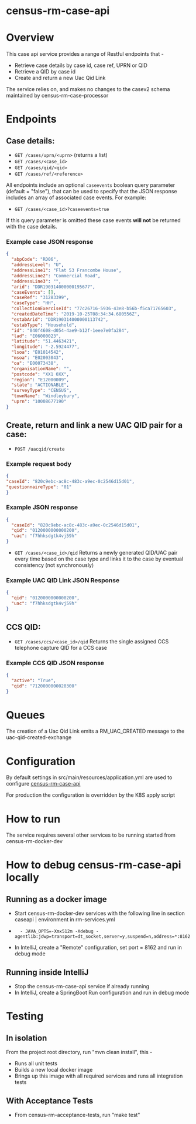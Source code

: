 # census-rm-case-api

# Overview
This case api service provides a range of Restful endpoints that -
* Retrieve case details by case id, case ref, UPRN or QID
* Retrieve a QID by case id
* Create and return a new Uac Qid Link 

The service relies on, and makes no changes to the casev2 schema maintained by census-rm-case-processor 

# Endpoints
## Case details:

* `GET /cases/uprn/<uprn>` (returns a list)
* `GET /cases/<case_id>`
* `GET /cases/qid/<qid>`
* `GET /cases/ref/<reference>`

All endpoints include an optional `caseevents` boolean query parameter (default = "false"), that can be used to specify that the JSON response includes an array of associated case events. For example:

* `GET /cases/<case_id>?caseevents=true`

If this query parameter is omitted these case events **will not** be returned with the case details. 

### Example case JSON response
```json
{
  "abpCode": "RD06",
  "addressLevel": "U",
  "addressLine1": "Flat 53 Francombe House",
  "addressLine2": "Commercial Road",
  "addressLine3": "",
  "arid": "DDR190314000000195677",
  "caseEvents": [],
  "caseRef": "31283399",
  "caseType": "HH",
  "collectionExerciseId": "77c26716-5936-43e8-b56b-f5ca71765603",
  "createdDateTime": "2019-10-25T08:34:34.680556Z",
  "estabArid": "DDR190314000000113742",
  "estabType": "Household",
  "id": "040f4608-d054-4ae9-b12f-1eee7e0fa284",
  "lad": "E06000023",
  "latitude": "51.4463421",
  "longitude": "-2.5924477",
  "lsoa": "E01014542",
  "msoa": "E02003043",
  "oa": "E00073438",
  "organisationName": "",
  "postcode": "XX1 0XX",
  "region": "E12000009",
  "state": "ACTIONABLE",
  "surveyType": "CENSUS",
  "townName": "Windleybury",
  "uprn": "10008677190"
}
```

## Create, return and link a new UAC QID pair for a case:

* `POST /uacqid/create`

### Example request body
```json
{
"caseId": "820c9ebc-ac8c-483c-a9ec-0c2546d15d01",
"questionnaireType": "01"
}
```

### Example JSON response
```json
{
  "caseId": "820c9ebc-ac8c-483c-a9ec-0c2546d15d01",
  "qid": "0120000000000200",
  "uac": "f7hhksdgtk4vj59h"
}
```

* `GET /cases/<case_id>/qid` 
    Returns a newly generated QID/UAC pair every time based on the case type and links it to the case by eventual consistency (not synchronously)

### Example UAC QID Link JSON Response
```json
{
  "qid": "0120000000000200",
  "uac": "f7hhksdgtk4vj59h"
}
```

## CCS QID:

* `GET /cases/ccs/<case_id>/qid` 
    Returns the single assigned CCS telephone capture QID for a CCS case

### Example CCS QID JSON response
```json
{
  "active": "True",
  "qid": "7120000000020300"
}
```

# Queues
The creation of a Uac Qid Link emits a RM_UAC_CREATED message to the uac-qid-created-exchange

# Configuration

By default settings in src/main/resources/application.yml are used to configure [census-rm-case-api](https://github.com/ONSdigital/census-rm-case-api)

For production the configuration is overridden by the K8S apply script

# How to run
The service requires several other services to be running started from census-rm-docker-dev

# How to debug census-rm-case-api locally 
 
## Running as a docker image 
* Start census-rm-docker-dev services with the following line in section caseapi | environment in rm-services.yml
*       - JAVA_OPTS=-Xmx512m -Xdebug -agentlib:jdwp=transport=dt_socket,server=y,suspend=n,address=*:8162
* In IntelliJ, create a "Remote" configuration, set port = 8162 and run in debug mode

## Running inside IntelliJ
* Stop the census-rm-case-api service if already running
* In IntelliJ, create a SpringBoot Run configuration and run in debug mode

# Testing
## In isolation
From the project root directory, run "mvn clean install", this -  
* Runs all unit tests
* Builds a new local docker image
* Brings up this image with all required services and runs all integration tests

## With Acceptance Tests
* From census-rm-acceptance-tests, run "make test"
